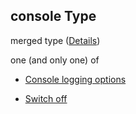 ## console Type

merged type ([Details](definition-properties-logs-properties-console.md))

one (and only one) of

*   [Console logging options](definition-properties-logs-properties-console-oneof-console-logging-options.md "check type definition")

*   [Switch off](definition-properties-logs-properties-file-oneof-switch-off.md "check type definition")
